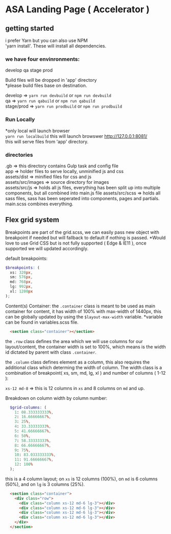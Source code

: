 
# ASA Landing Page ( Accelerator )

## getting started
i prefer Yarn but you can also use NPM  
'yarn install'.  These will install all dependencies. 


### we have four envinronments:
develop
qa
stage
prod

Build files will be dropped in 'app' directory  
*please build files base on destination.  

develop => `yarn run devbuild` or `npm run devbuild`  
qa => `yarn run qabuild` or `npm run qabuild`  
stage/prod => `yarn run prodbuild` or `npm run prodbuild`

### Run Locally
*only local will launch browser  
`yarn run localbuild` 
this will launch browswer http://127.0.0.1:8081/  
this will serve files from 'app' directory.


### directories
.gb => this directory contains Gulp task and config file  
app => holder files to serve locally, unminified js and css  
assets/dist => minified files for css and js  
assets/src/images => source directory for images  
assets/src/js => holds all js files, everything has been split up into multiple components, but all combined into main.js file 
assets/src/scss => holds all sass files, sass has been seperated into components, pages and partials. main.scss combines everything.


## Flex grid system

Breakpoints are part of the grid.scss, we can easily pass new object with breakpoint if needed but will fallback to default if nothing is passed. 
*Would love to use Grid CSS but is not fully supported ( Edge & IE11 ), once supported we will updated accordingly.

default breakpoints: 
```scss
$breakpoints: (
  xs: 320px,
  sm: 576px,
  md: 768px,
  lg: 992px,
  xl: 1200px
);
```

Content(s) Container: 
the `.container` class is meant to be used as main container for content, it has width of 100% with max-width of 1440px, this can be globally updated by using the `$layout-max-width` variable. *variable can be found in variables.scss file.

```html
  <section class="container"></section>
```

the `.row` class defines the area which we will use columns for our layout/content, the container width is set to 100%, which means is the width id dictated by parent with class `.container`. 

the `.column` class defines element as a column, this also requires the additional class which determing the width of column. The width class is a combination of breakpoint( xs, sm, md, lg, xl ) and number of columns ( 1-12 ): 

`xs-12 md-8` => this is 12 columns in `xs` and 8 columns on `md` and up. 

Breakdown on column width by column number: 
```scss
  $grid-columns: (
    1: 08.333333333%,
    2: 16.66666667%,
    3: 25%,
    4: 33.33333333%,
    5: 41.66666667%,
    6: 50%,
    7: 58.33333333%,
    8: 66.66666667%,
    9: 75%,
    10: 83.033333333%,
    11: 91.66666667%,
    12: 100%
  );
```




this is a 4 column layout; on `xs` is 12 columns (100%), on `md` is 6 columns (50%), and on `lg` is 3 columns (25%).

```html
  <section class="container">
    <div class="row">
      <div class="column xs-12 md-6 lg-3"></div>
      <div class="column xs-12 md-6 lg-3"></div>
      <div class="column xs-12 md-6 lg-3"></div>
      <div class="column xs-12 md-6 lg-3"></div>
    </div>
  </section>
```

